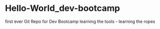 # Hello-World_dev-bootcamp
first ever Git Repo for Dev Bootcamp
learning the tools - learning the ropes
